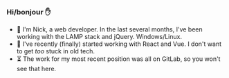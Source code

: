### Hi/bonjour :raised_hand:

- :evergreen_tree: I'm Nick, a web developer. In the last several months, I've been working with the LAMP stack and jQuery. Windows/Linux.
- :pencil: I've recently (finally) started working with React and Vue. I don't want to get *too* stuck in old tech.
- :hourglass_flowing_sand: The work for my most recent position was all on GitLab, so you won't see that here.

<!--
**nlamo/nlamo** is a ✨ _special_ ✨ repository because its `README.md` (this file) appears on your GitHub profile.
-->

